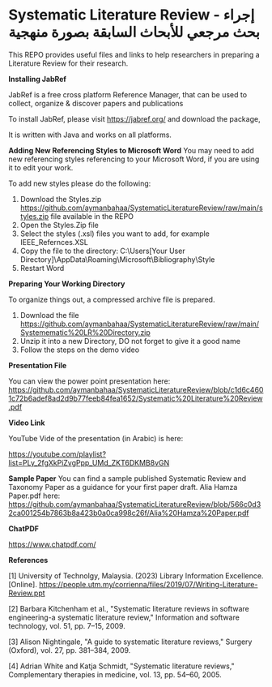 # Systematic Literature Review - إجراء بحث مرجعي للأبحاث السابقة بصورة منهجية

This REPO provides useful files and links to help researchers in preparing a Literature Review for their research.

**Installing JabRef**

JabRef is a free cross platform Reference Manager, that can be used to collect, organize & discover papers and publications 

To install JabRef, please visit https://jabref.org/ and download the package, 

It is written with Java and works on all platforms.

**Adding New Referencing Styles to Microsoft Word**
You may need to add new referencing styles referencing to your Microsoft Word, if you are using it to edit your work.

To add new styles please do the following:

1. Download the Styles.zip https://github.com/aymanbahaa/SystematicLiteratureReview/raw/main/styles.zip file available in the REPO
2. Open the Styles.Zip file
3. Select the styles (.xsl) files you want to add, for example IEEE_Refernces.XSL
4. Copy the file to the directory: C:\Users\[Your User Directory]\AppData\Roaming\Microsoft\Bibliography\Style
5. Restart Word

**Preparing Your Working Directory**

To organize things out, a compressed archive file is prepared.

1. Download the file https://github.com/aymanbahaa/SystematicLiteratureReview/raw/main/Systemematic%20LR%20Directory.zip 
2. Unzip it into a new Directory, DO not forget to give it a good name
3. Follow the steps on the demo video

**Presentation File**

You can view the power point presentation here:
https://github.com/aymanbahaa/SystematicLiteratureReview/blob/c1d6c4601c72b6adef8ad2d9b77feeb84fea1652/Systematic%20Literature%20Review.pdf 

**Video Link**

YouTube Vide of the presentation (in Arabic) is here:

https://youtube.com/playlist?list=PLy_2fgXkPiZvgPpp_UMd_ZKT6DKMB8vGN

**Sample Paper**
You can find a sample published Systematic Review and Taxonomy Paper as a guidance for your first paper draft.
Alia Hamza Paper.pdf here: 
https://github.com/aymanbahaa/SystematicLiteratureReview/blob/566c0d32ca001254b7863b8a423b0a0ca998c26f/Alia%20Hamza%20Paper.pdf

**ChatPDF**

https://www.chatpdf.com/ 

**References**

[1]	University of Technolgy, Malaysia. (2023) Library Information Excellence. [Online]. https://people.utm.my/corrienna/files/2019/07/Writing-Literature-Review.ppt

[2]	Barbara Kitchenham et al., "Systematic literature reviews in software engineering-a systematic literature review," Information and software technology, vol. 51, pp. 7–15, 2009.

[3]	Alison Nightingale, "A guide to systematic literature reviews," Surgery (Oxford), vol. 27, pp. 381–384, 2009.

[4]	Adrian White and Katja Schmidt, "Systematic literature reviews," Complementary therapies in medicine, vol. 13, pp. 54–60, 2005.


